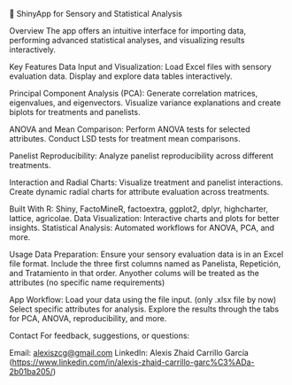 🌟 ShinyApp for Sensory and Statistical Analysis

Overview
The app offers an intuitive interface for importing data, performing advanced statistical analyses, and visualizing results interactively.

Key Features
Data Input and Visualization:
Load Excel files with sensory evaluation data.
Display and explore data tables interactively.

Principal Component Analysis (PCA):
Generate correlation matrices, eigenvalues, and eigenvectors.
Visualize variance explanations and create biplots for treatments and panelists.

ANOVA and Mean Comparison:
Perform ANOVA tests for selected attributes.
Conduct LSD tests for treatment mean comparisons.

Panelist Reproducibility:
Analyze panelist reproducibility across different treatments.

Interaction and Radial Charts:
Visualize treatment and panelist interactions.
Create dynamic radial charts for attribute evaluation across treatments.

Built With
R: Shiny, FactoMineR, factoextra, ggplot2, dplyr, highcharter, lattice, agricolae.
Data Visualization: Interactive charts and plots for better insights.
Statistical Analysis: Automated workflows for ANOVA, PCA, and more.

Usage
Data Preparation:
Ensure your sensory evaluation data is in an Excel file format.
Include the three first columns named as Panelista, Repetición, and Tratamiento in that order. Anyother colums will be treated as the attributes (no specific name requirements)

App Workflow:
Load your data using the file input. (only .xlsx file by now)
Select specific attributes for analysis.
Explore the results through the tabs for PCA, ANOVA, reproducibility, and more.

Contact
For feedback, suggestions, or questions:

Email: alexiszcg@gmail.com
LinkedIn: Alexis Zhaid Carrillo García (https://www.linkedin.com/in/alexis-zhaid-carrillo-garc%C3%ADa-2b01ba205/)
